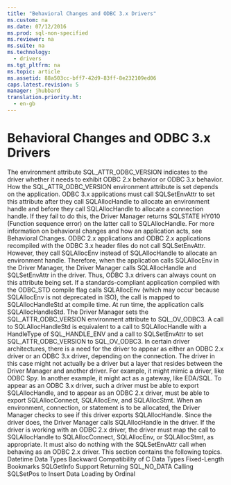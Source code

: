 ```yaml
---
title: "Behavioral Changes and ODBC 3.x Drivers"
ms.custom: na
ms.date: 07/12/2016
ms.prod: sql-non-specified
ms.reviewer: na
ms.suite: na
ms.technology: 
  - drivers
ms.tgt_pltfrm: na
ms.topic: article
ms.assetid: 88a503cc-bff7-42d9-83ff-8e232109ed06
caps.latest.revision: 5
manager: jhubbard
translation.priority.ht: 
  - en-gb
---
```

# Behavioral Changes and ODBC 3.x Drivers
<?xml version="1.0" encoding="utf-8"?>
<developerReferenceWithoutSyntaxDocument xmlns="http://ddue.schemas.microsoft.com/authoring/2003/5" xmlns:xlink="http://www.w3.org/1999/xlink" xmlns:xsi="http://www.w3.org/2001/XMLSchema-instance" xsi:schemaLocation="http://ddue.schemas.microsoft.com/authoring/2003/5 http://dduestorage.blob.core.windows.net/ddueschema/developer.xsd">
  <introduction>
    <para>The environment attribute SQL_ATTR_ODBC_VERSION indicates to the driver whether it needs to exhibit ODBC 2.<legacyItalic>x </legacyItalic>behavior or ODBC 3<legacyItalic>.x</legacyItalic> behavior. How the SQL_ATTR_ODBC_VERSION environment attribute is set depends on the application. ODBC 3<legacyItalic>.x</legacyItalic> applications must call <legacyBold>SQLSetEnvAttr</legacyBold> to set this attribute after they call <legacyBold>SQLAllocHandle</legacyBold> to allocate an environment handle and before they call <legacyBold>SQLAllocHandle</legacyBold> to allocate a connection handle. If they fail to do this, the Driver Manager returns SQLSTATE HY010 (Function sequence error) on the latter call to <legacyBold>SQLAllocHandle</legacyBold>.</para>
    <alert class="note">
      <para>For more information on behavioral changes and how an application acts, see <legacyLink xlink:href="a17ae701-6ab6-4eaf-9e46-d3b9cd0a3a67">Behavioral Changes</legacyLink>.</para>
    </alert>
    <para>ODBC 2.<legacyItalic>x</legacyItalic> applications and ODBC 2.<legacyItalic>x</legacyItalic> applications recompiled with the ODBC 3<legacyItalic>.x</legacyItalic> header files do not call <legacyBold>SQLSetEnvAttr</legacyBold>. However, they call <legacyBold>SQLAllocEnv</legacyBold> instead of <legacyBold>SQLAllocHandle</legacyBold> to allocate an environment handle. Therefore, when the application calls <legacyBold>SQLAllocEnv</legacyBold> in the Driver Manager, the Driver Manager calls <legacyBold>SQLAllocHandle</legacyBold> and <legacyBold>SQLSetEnvAttr</legacyBold> in the driver. Thus, ODBC 3<legacyItalic>.x</legacyItalic> drivers can always count on this attribute being set.</para>
    <para>If a standards-compliant application compiled with the ODBC_STD compile flag calls <legacyBold>SQLAllocEnv</legacyBold> (which may occur because <legacyBold>SQLAllocEnv</legacyBold> is not deprecated in ISO), the call is mapped to <legacyBold>SQLAllocHandleStd</legacyBold> at compile time. At run time, the application calls <legacyBold>SQLAllocHandleStd</legacyBold>. The Driver Manager sets the SQL_ATTR_ODBC_VERSION environment attribute to SQL_OV_ODBC3. A call to <legacyBold>SQLAllocHandleStd</legacyBold> is equivalent to a call to <legacyBold>SQLAllocHandle</legacyBold> with a <legacyItalic>HandleType</legacyItalic> of SQL_HANDLE_ENV and a call to <legacyBold>SQLSetEnvAttr</legacyBold> to set SQL_ATTR_ODBC_VERSION to SQL_OV_ODBC3. </para>
    <para>In certain driver architectures, there is a need for the driver to appear as either an ODBC 2.<legacyItalic>x</legacyItalic> driver or an ODBC 3<legacyItalic>.x</legacyItalic> driver, depending on the connection. The driver in this case might not actually be a driver but a layer that resides between the Driver Manager and another driver. For example, it might mimic a driver, like ODBC Spy. In another example, it might act as a gateway, like EDA/SQL. To appear as an ODBC 3<legacyItalic>.x</legacyItalic> driver, such a driver must be able to export <legacyBold>SQLAllocHandle</legacyBold>, and to appear as an ODBC 2.<legacyItalic>x</legacyItalic> driver, must be able to export <legacyBold>SQLAllocConnect</legacyBold>, <legacyBold>SQLAllocEnv</legacyBold>, and <legacyBold>SQLAllocStmt</legacyBold>. When an environment, connection, or statement is to be allocated, the Driver Manager checks to see if this driver exports <legacyBold>SQLAllocHandle</legacyBold>. Since the driver does, the Driver Manager calls <legacyBold>SQLAllocHandle</legacyBold> in the driver. If the driver is working with an ODBC 2.<legacyItalic>x</legacyItalic> driver, the driver must map the call to <legacyBold>SQLAllocHandle</legacyBold> to <legacyBold>SQLAllocConnect</legacyBold>, <legacyBold>SQLAllocEnv</legacyBold>, or <legacyBold>SQLAllocStmt</legacyBold>, as appropriate. It must also do nothing with the <legacyBold>SQLSetEnvAttr</legacyBold> call when behaving as an ODBC 2.<legacyItalic>x</legacyItalic> driver.</para>
    <para>This section contains the following topics.  </para>
    <list class="bullet">
      <listItem>
        <para>             <legacyLink xlink:href="6b9363c9-04bf-4492-a210-7aa15dea4af8">Datetime Data Types</legacyLink>           </para>
      </listItem>
      <listItem>
        <para>             <legacyLink xlink:href="b1453a65-ae03-4061-b0cf-a8434d8bc40b">Backward Compatibility of C Data Types</legacyLink>           </para>
      </listItem>
      <listItem>
        <para>             <legacyLink xlink:href="cbd8185e-fb03-408f-b80b-1a2e164534fd">Fixed-Length Bookmarks</legacyLink>           </para>
      </listItem>
      <listItem>
        <para>             <legacyLink xlink:href="57326f57-daba-46b6-b0be-6c97213b9ef1">SQLGetInfo Support</legacyLink>           </para>
      </listItem>
      <listItem>
        <para>             <legacyLink xlink:href="deed0163-9d1a-4e9b-9342-3f82e64477d2">Returning SQL_NO_DATA</legacyLink>           </para>
      </listItem>
      <listItem>
        <para>             <legacyLink xlink:href="03e5c4d0-2bb3-4649-9781-89cab73f78eb">Calling SQLSetPos to Insert Data</legacyLink>           </para>
      </listItem>
      <listItem>
        <para>             <legacyLink xlink:href="337d90ab-68eb-4940-a2f3-f7d5693ee766">Loading by Ordinal</legacyLink>           </para>
      </listItem>
    </list>
  </introduction>
  <relatedTopics />
</developerReferenceWithoutSyntaxDocument>